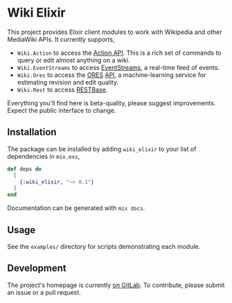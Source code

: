 # Wiki Elixir

This project provides Elixir client modules to work with Wikipedia and other
MediaWiki APIs.  It currently supports,
* `Wiki.Action` to access the [Action API](https://www.mediawiki.org/wiki/Special:MyLanguage/API:Main_page).
This is a rich set of commands to query or edit almost anything on a wiki.
* `Wiki.EventStreams` to access [EventStreams](https://wikitech.wikimedia.org/wiki/Event_Platform/EventStreams),
a real-time feed of events.
* `Wiki.Ores` to access the [ORES](https://www.mediawiki.org/wiki/ORES) [API](https://ores.wikimedia.org/v3/),
a machine-learning service for estimating revision and edit quality.
* `Wiki.Rest` to access [RESTBase](https://www.mediawiki.org/wiki/REST_API).

Everything you'll find here is beta-quality, please suggest improvements.  Expect the
public interface to change.

## Installation

The package can be installed by adding `wiki_elixir` to your list of dependencies in
`mix.exs`,

```elixir
def deps do
  [
    {:wiki_elixir, "~> 0.1"}
  ]
end
```

Documentation can be generated with `mix docs`.

## Usage

See the `examples/` directory for scripts demonstrating each module.

## Development

The project's homepage is currently [on GitLab](https://gitlab.com/adamwight/wiki_elixir).
To contribute, please submit an issue or a pull request.
